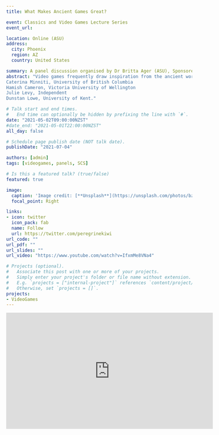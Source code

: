 ```yaml
---
title: What Makes Ancient Games Great?

event: Classics and Video Games Lecture Series
event_url: 

location: Online (ASU)
address:
  city: Phoenix
  region: AZ
  country: United States

summary: A panel discussion organised by Dr Britta Ager (ASU), Sponsored by the Society for Classical Studies
abstract: "Video games frequently draw inspiration from the ancient world: classics like *Kid Icarus*, recent hits like *Hades*, and lesser known gems like *Heaven’s Vault* and *Apotheon*. Why do so many games use ancient culture, what makes a great game, and what games do we wish existed? Join us for a roundtable on the joys of playing with the past.
Caterina Minniti, University of British Columbia
Hamish Cameron, Victoria University of Wellington
Julie Levy, Independent
Dunstan Lowe, University of Kent."

# Talk start and end times.
#   End time can optionally be hidden by prefixing the line with `#`.
date: "2021-05-02T09:00:00NZST"
#date_end: "2021-05-01T22:00:00NZST"
all_day: false

# Schedule page publish date (NOT talk date).
publishDate: "2021-07-04"

authors: [admin]
tags: [videogames, panels, SCS]

# Is this a featured talk? (true/false)
featured: true

image:
  caption: 'Image credit: [**Unsplash**](https://unsplash.com/photos/bzdhc5b3Bxs)'
  focal_point: Right

links:
- icon: twitter
  icon_pack: fab
  name: Follow
  url: https://twitter.com/peregrinekiwi
url_code: ""
url_pdf: ""
url_slides: ""
url_video: "https://www.youtube.com/watch?v=IfxmMe8VNa4"

# Projects (optional).
#   Associate this post with one or more of your projects.
#   Simply enter your project's folder or file name without extension.
#   E.g. `projects = ["internal-project"]` references `content/project/deep-learning/index.md`.
#   Otherwise, set `projects = []`.
projects:
- VideoGames
---
```

<iframe width="560" height="315" src="https://www.youtube.com/embed/IfxmMe8VNa4" title="YouTube video player" frameborder="0" allow="accelerometer; autoplay; clipboard-write; encrypted-media; gyroscope; picture-in-picture" allowfullscreen></iframe>